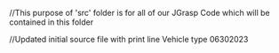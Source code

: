 //This purpose of 'src' folder is for all of our JGrasp Code which will be contained in this folder

//Updated initial source file with print line Vehicle type 06302023
